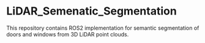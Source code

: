 # LiDAR_Semenatic_Segmentation
This repository contains ROS2 implementation for semantic segmentation of doors and windows from 3D LiDAR point clouds.
